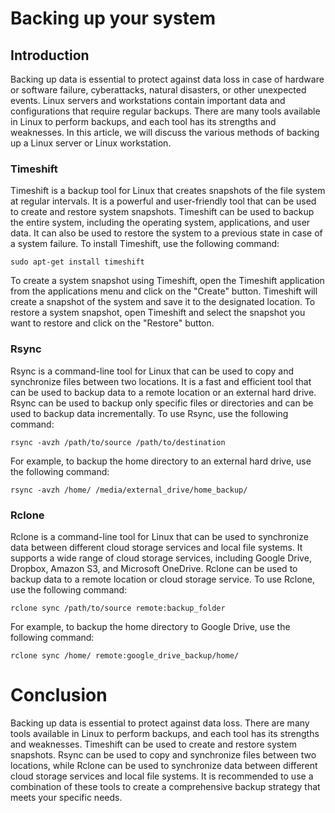 # Backing up your system

## Introduction
Backing up data is essential to protect against data loss in case of hardware or software failure, cyberattacks, natural disasters, or other unexpected events. Linux servers and workstations contain important data and configurations that require regular backups. There are many tools available in Linux to perform backups, and each tool has its strengths and weaknesses. In this article, we will discuss the various methods of backing up a Linux server or Linux workstation.

### Timeshift
Timeshift is a backup tool for Linux that creates snapshots of the file system at regular intervals. It is a powerful and user-friendly tool that can be used to create and restore system snapshots. Timeshift can be used to backup the entire system, including the operating system, applications, and user data. It can also be used to restore the system to a previous state in case of a system failure.
To install Timeshift, use the following command:

```
sudo apt-get install timeshift
```
To create a system snapshot using Timeshift, open the Timeshift application from the applications menu and click on the "Create" button. Timeshift will create a snapshot of the system and save it to the designated location. To restore a system snapshot, open Timeshift and select the snapshot you want to restore and click on the "Restore" button.

### Rsync
Rsync is a command-line tool for Linux that can be used to copy and synchronize files between two locations. It is a fast and efficient tool that can be used to backup data to a remote location or an external hard drive. Rsync can be used to backup only specific files or directories and can be used to backup data incrementally.
To use Rsync, use the following command:

```
rsync -avzh /path/to/source /path/to/destination
```
For example, to backup the home directory to an external hard drive, use the following command:

```
rsync -avzh /home/ /media/external_drive/home_backup/
```

### Rclone
Rclone is a command-line tool for Linux that can be used to synchronize data between different cloud storage services and local file systems. It supports a wide range of cloud storage services, including Google Drive, Dropbox, Amazon S3, and Microsoft OneDrive. Rclone can be used to backup data to a remote location or cloud storage service.
To use Rclone, use the following command:

```
rclone sync /path/to/source remote:backup_folder
```
For example, to backup the home directory to Google Drive, use the following command:

```
rclone sync /home/ remote:google_drive_backup/home/
```
# Conclusion
Backing up data is essential to protect against data loss. There are many tools available in Linux to perform backups, and each tool has its strengths and weaknesses. Timeshift can be used to create and restore system snapshots. Rsync can be used to copy and synchronize files between two locations, while Rclone can be used to synchronize data between different cloud storage services and local file systems. It is recommended to use a combination of these tools to create a comprehensive backup strategy that meets your specific needs.
